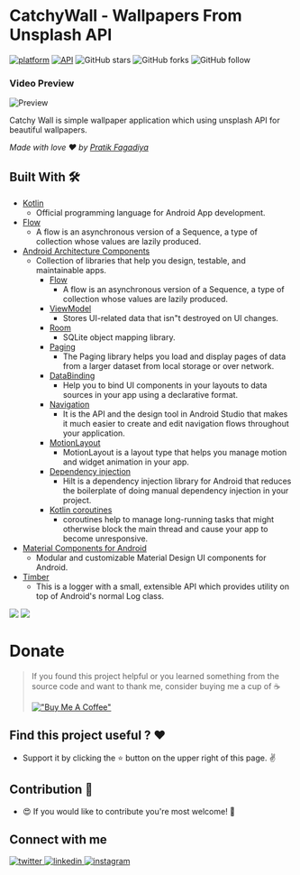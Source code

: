 # CatchyWall - Wallpapers From Unsplash API

[![platform](https://img.shields.io/badge/Platform-Android-brightgreen)](https://www.android.com)    [![API](https://img.shields.io/badge/API-21%2B-brightgreen.svg?style=flat)](https://android-arsenal.com/api?level=21)    ![GitHub stars](https://img.shields.io/github/stars/PratikFagadiya/CatchyWall?style=social)    ![GitHub forks](https://img.shields.io/github/forks/PratikFagadiya/CatchyWall?label=Fork&style=social)    ![GitHub follow](https://img.shields.io/github/followers/PratikFagadiya?label=Follow&style=social)


### Video Preview
![Preview](https://github.com/PratikFagadiya/CatchyWall/blob/master/art/catchywall.gif)

Catchy Wall is simple wallpaper application which using unsplash API for beautiful wallpapers.

*Made with love ❤️ by [Pratik Fagadiya](https://github.com/PratikFagadiya)*

## Built With 🛠

- [Kotlin](https://kotlinlang.org/)
    - Official programming language for Android App development.
- [Flow](https://kotlinlang.org/docs/reference/coroutines/flow.html)
    - A flow is an asynchronous version of a Sequence, a type of collection whose values are lazily
      produced.
- [Android Architecture Components](https://developer.android.com/topic/libraries/architecture)
    - Collection of libraries that help you design, testable, and maintainable apps.
        - [Flow](https://kotlinlang.org/docs/reference/coroutines/flow.html)
            - A flow is an asynchronous version of a Sequence, a type of collection whose values are
              lazily produced.
        - [ViewModel](https://developer.android.com/topic/libraries/architecture/viewmodel)
            - Stores UI-related data that isn"t destroyed on UI changes.
        - [Room](https://developer.android.com/topic/libraries/architecture/room)
            - SQLite object mapping library.
        - [Paging](https://developer.android.com/topic/libraries/architecture/paging/v3-overview)
            - The Paging library helps you load and display pages of data from a larger dataset from
              local storage or over network.
        - [DataBinding](https://developer.android.com/topic/libraries/data-binding)
            - Help you to bind UI components in your layouts to data sources in your app using a
              declarative format.
        - [Navigation](https://developer.android.com/guide/navigation)
            - It is the API and the design tool in Android Studio that makes it much easier to
              create and edit navigation flows throughout your application.
        - [MotionLayout](https://developer.android.com/develop/ui/views/animations/motionlayout#:~:text=MotionLayout%20is%20a%20layout%20type,compatible%20to%20API%20level%2014.)
            - MotionLayout is a layout type that helps you manage motion and widget animation in
              your app.
        - [Dependency injection](https://developer.android.com/training/dependency-injection/hilt-android)
            - Hilt is a dependency injection library for Android that reduces the boilerplate of
              doing manual dependency injection in your project.
        - [Kotlin coroutines](https://developer.android.com/kotlin/coroutines#:~:text=A%20coroutine%20is%20a%20concurrency,established%20concepts%20from%20other%20languages.)
            - coroutines help to manage long-running tasks that might otherwise block the main
              thread and cause your app to become unresponsive.
- [Material Components for Android](https://github.com/material-components/material-components-android)
    - Modular and customizable Material Design UI components for Android.
- [Timber](https://github.com/JakeWharton/timber)
    - This is a logger with a small, extensible API which provides utility on top of Android's
      normal Log class.

![](https://camo.githubusercontent.com/d24f2f8414437a9491ea3145cafd373167315d50/68747470733a2f2f666f7274686562616467652e636f6d2f696d616765732f6261646765732f6275696c742d776974682d6c6f76652e737667) ![](https://camo.githubusercontent.com/e82fcde6b4952d69611ae4cf507b13fe6ae8e028/68747470733a2f2f666f7274686562616467652e636f6d2f696d616765732f6261646765732f6275696c742d666f722d616e64726f69642e737667)
<br>



# Donate

> If you found this project helpful or you learned something from the source code and want to thank me, consider buying me a cup of :coffee:
>
> [!["Buy Me A Coffee"](https://www.buymeacoffee.com/assets/img/custom_images/yellow_img.png)](https://www.buymeacoffee.com/pratikf)


## Find this project useful ? ❤️

- Support it by clicking the ⭐️ button on the upper right of this page. ✌️

## Contribution 🤝

- 😍 If you would like to contribute you're most welcome! 💛


## Connect with me
<div align="left">
<a href="https://twitter.com/DSCJSSATEN" target="https://twitter.com/PFagadiya">
<img src=https://img.shields.io/badge/twitter-%2300acee.svg?&style=for-the-badge&logo=twitter&logoColor=white alt=twitter style="margin-bottom: 5px;" />
</a>
<a href="https://www.linkedin.com/company/dsc-jssaten/" target="https://www.linkedin.com/in/pratik-fagadiya-79b8081b0/">
<img src=https://img.shields.io/badge/linkedin-%231E77B5.svg?&style=for-the-badge&logo=linkedin&logoColor=white alt=linkedin style="margin-bottom: 5px;" />
</a>
<a href="https://www.instagram.com/dscjssaten/?igshid=9ubqtp1ssqsi" target="https://www.instagram.com/patrik.codes/?next=%2Fpatcoder%2F&hl=en">
<img src=https://img.shields.io/badge/instagram-%23000000.svg?&style=for-the-badge&logo=instagram&logoColor=white alt=instagram style="margin-bottom: 5px;" />
</a> 
</div> 

